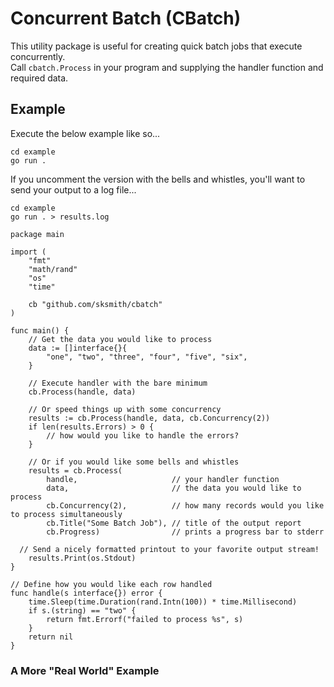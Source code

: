 # Concurrent Batch (CBatch)

This utility package is useful for creating quick batch jobs that execute concurrently.  
Call `cbatch.Process` in your program and supplying the handler function and required data.

## Example

Execute the below example like so...

```shell
cd example
go run .
```

If you uncomment the version with the bells and whistles, you'll want to send your output
to a log file...

```shell
cd example
go run . > results.log
```

```golang
package main

import (
	"fmt"
	"math/rand"
	"os"
	"time"

	cb "github.com/sksmith/cbatch"
)

func main() {
	// Get the data you would like to process
	data := []interface{}{
		"one", "two", "three", "four", "five", "six",
	}

	// Execute handler with the bare minimum
	cb.Process(handle, data)

	// Or speed things up with some concurrency
	results := cb.Process(handle, data, cb.Concurrency(2))
	if len(results.Errors) > 0 {
		// how would you like to handle the errors?
	}

	// Or if you would like some bells and whistles
	results = cb.Process(
		handle,                     // your handler function
		data,                       // the data you would like to process
		cb.Concurrency(2),          // how many records would you like to process simultaneously
		cb.Title("Some Batch Job"), // title of the output report
		cb.Progress)                // prints a progress bar to stderr

  // Send a nicely formatted printout to your favorite output stream!
	results.Print(os.Stdout)
}

// Define how you would like each row handled
func handle(s interface{}) error {
	time.Sleep(time.Duration(rand.Intn(100)) * time.Millisecond)
	if s.(string) == "two" {
		return fmt.Errorf("failed to process %s", s)
	}
	return nil
}

```

### A More "Real World" Example

